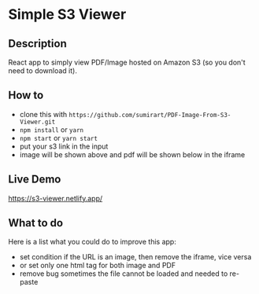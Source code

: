 # Simple S3 Viewer

## Description 
React app to simply view PDF/Image hosted on Amazon S3 (so you don't need to download it).

## How to
- clone this with `` https://github.com/sumirart/PDF-Image-From-S3-Viewer.git ``
- ``npm install`` or ``yarn``
- ``npm start`` or ``yarn start``
- put your s3 link in the input
- image will be shown above and pdf will be shown below in the iframe

## Live Demo
https://s3-viewer.netlify.app/

## What to do
Here is a list what you could do to improve this app:
- set condition if the URL is an image, then remove the iframe, vice versa
- or set only one html tag for both image and PDF
- remove bug sometimes the file cannot be loaded and needed to re-paste
